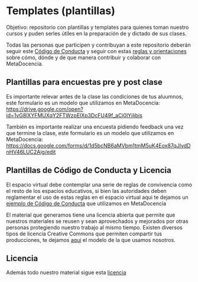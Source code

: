 # Templates (plantillas)

Objetivo: repositorio con plantillas y templates para quienes toman nuestro cursos y puden serles útiles en la preparación de y dictado de sus clases.

Todas las personas que participen y contribuyan a este repositorio deberán seguir este [Código de Conducta](https://github.com/MetaDocencia/docs/blob/master/C%C3%93DIGO-DE-CONDUCTA.md) y seguir con estas [reglas y orientaciones](https://github.com/MetaDocencia/docs/blob/master/CONTRIBUIR.md) sobre cómo, dónde y de que manera contribuir y colaborar con MetaDocencia.

## Plantillas para encuestas pre y post clase

Es importante relevar antes de la clase las condiciones de tus aluumnos, este formulario es un modelo que utilizamos en MetaDocencia: https://drive.google.com/open?id=1vG8lXYFMUXqY2FTWzpElXp3DcFU49f_aCi0lYjIibjs

También es importante realizar una encuesta pidiendo feedback una vez que termine la clase, este formulario es un modelo que utilizamos en MetaDocencia: https://docs.google.com/forms/d/1d5bcNB6aMVbm1tmM5uK4Eox87qJIydDnHV46LUC2Aig/edit

## Plantillas de Código de Conducta y Licencia

El espacio virtual debe contemplar una serie de reglas de convivencia como el resto de los espacios educativos, si bien las autoridades deben reglamentar el uso de estas reglas en el espacio virtual aqui te dejamos un [ejemplo de Código de Conducta](https://github.com/MetaDocencia/docs/blob/master/C%C3%93DIGO-DE-CONDUCTA.md) que utilizamos en MetaDocencia

El material que generamos tiene una licencia abierta que permite que nuestros materiales se reusen y sean aprovechados y mejorados por otras personas protegiendo nuestro trabajo al mismo tiempo.  Existen diversos tipos de licencia Creative Commons que permiten compartir tus producciones, te dejamos [aqui](https://github.com/MetaDocencia/docs/blob/master/LICENCIA.md) el modelo de la que usamos nosotros.

## Licencia

Además todo nuestro material sigue esta [licencia](https://github.com/MetaDocencia/docs/blob/master/LICENCIA.md)

